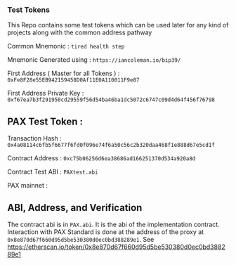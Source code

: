 ### Test Tokens
This Repo contains some test tokens which can be used later for any kind of projects along with the common address pathway

Common Mnemonic :
`tired health step`

Mnemonic Generated using :
`https://iancoleman.io/bip39/`

First Address ( Master for all Tokens ) :
`0xFe8F28e55EB942159458D0Af11E0A110011F9e87`

First Address Private Key :
`0xf67ea7b3f291950cd29559f56d54ba46ba1dc5072c6747c09d4d64f456f76798`


## PAX Test Token :

Transaction Hash : 
`0x4a08114c6fb5f6677f6fd0f096e74f6a50c56c2b320daa468f1e888d67e5cd1f` 

Contract Address : 
`0xc75b06256d6ea38686ad166251370d534a920a8d` 

Contract Test ABI : 
`PAXtest.abi`



PAX mainnet :
## ABI, Address, and Verification

The contract abi is in `PAX.abi`. It is the abi of the implementation contract.
Interaction with PAX Standard is done at the address of the proxy at `0x8e870d67f660d95d5be530380d0ec0bd388289e1`. See
https://etherscan.io/token/0x8e870d67f660d95d5be530380d0ec0bd388289e1 
